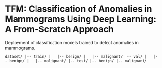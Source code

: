 # TFM: Classification of Anomalies in Mammograms Using Deep Learning: A From-Scratch Approach
Deployment of classification models trained to detect anomalies in mammograms.

`
dataset/
|-- train/
|   |-- benign/
|   |-- malignant/
|-- val/
|   |-- benign/
|   |-- malignant/
|-- test/
    |-- benign/
    |-- malignant/
`

